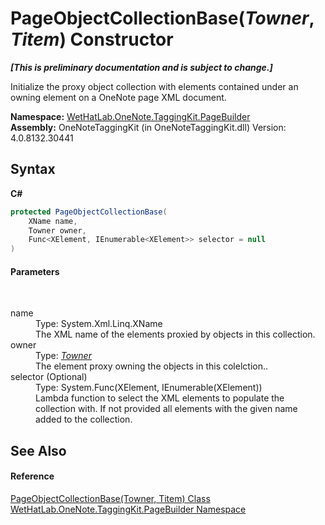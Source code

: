 # PageObjectCollectionBase(*Towner*, *Titem*) Constructor 
 _**\[This is preliminary documentation and is subject to change.\]**_

Initialize the proxy object collection with elements contained under an owning element on a OneNote page XML document.

**Namespace:**&nbsp;<a href="56352230-71f2-f4b7-63a8-983965663af5">WetHatLab.OneNote.TaggingKit.PageBuilder</a><br />**Assembly:**&nbsp;OneNoteTaggingKit (in OneNoteTaggingKit.dll) Version: 4.0.8132.30441

## Syntax

**C#**<br />
``` C#
protected PageObjectCollectionBase(
	XName name,
	Towner owner,
	Func<XElement, IEnumerable<XElement>> selector = null
)
```


#### Parameters
&nbsp;<dl><dt>name</dt><dd>Type: System.Xml.Linq.XName<br />The XML name of the elements proxied by objects in this collection.</dd><dt>owner</dt><dd>Type: <a href="c5ad82e0-0fdd-bbe5-7422-61f37e0f78d2">*Towner*</a><br />The element proxy owning the objects in this colelction..</dd><dt>selector (Optional)</dt><dd>Type: System.Func(XElement, IEnumerable(XElement))<br />Lambda function to select the XML elements to populate the collection with. If not provided all elements with the given name added to the collection.</dd></dl>

## See Also


#### Reference
<a href="c5ad82e0-0fdd-bbe5-7422-61f37e0f78d2">PageObjectCollectionBase(Towner, Titem) Class</a><br /><a href="56352230-71f2-f4b7-63a8-983965663af5">WetHatLab.OneNote.TaggingKit.PageBuilder Namespace</a><br />